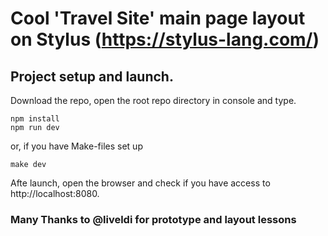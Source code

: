 # Cool 'Travel Site' main page layout on Stylus (https://stylus-lang.com/)

## Project setup and launch.

Download the repo, open the root repo directory in console and type.

```
npm install
npm run dev
```

or, if you have Make-files set up
```
make dev
```

Afte launch, open the browser and check if you have access to http://localhost:8080.

### Many Thanks to @liveldi for prototype and layout lessons


